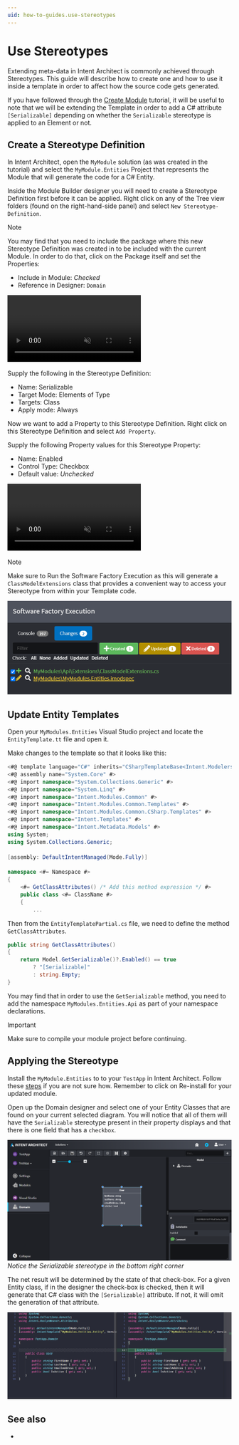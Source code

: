 ```yaml
---
uid: how-to-guides.use-stereotypes
---
```

# Use Stereotypes

Extending meta-data in Intent Architect is commonly achieved through Stereotypes. This guide will describe how to create one and how to use it inside a template in order to affect how the source code gets generated.

If you have followed through the [Create Module](xref:tutorials.creating-modules-net.create-templates-per-model) tutorial, it will be useful to note that we will be extending the Template in order to add a C# attribute `[Serializable]` depending on whether the `Serializable` stereotype is applied to an Element or not.

## Create a Stereotype Definition

In Intent Architect, open the `MyModule` solution (as was created in the tutorial) and select the `MyModule.Entities` Project that represents the Module that will generate the code for a C# Entity.

Inside the Module Builder designer you will need to create a Stereotype Definition first before it can be applied. Right click on any of the Tree view folders (found on the right-hand-side panel) and select `New Stereotype-Definition`.

> [!NOTE]
> You may find that you need to include the package where this new Stereotype Definition was created in to be included with the current Module. In order to do that, click on the Package itself and set the Properties:
>
> * Include in Module: _Checked_
> * Reference in Designer: `Domain`
>
> <p><video style="max-width: 100%" muted="true" loop="true" autoplay="true" src="videos/include-package.mp4"></video></p>

Supply the following in the Stereotype Definition:

* Name: Serializable
* Target Mode: Elements of Type
* Targets: Class
* Apply mode: Always

Now we want to add a Property to this Stereotype Definition. Right click on this Stereotype Definition and select `Add Property`.

Supply the following Property values for this Stereotype Property:

* Name: Enabled
* Control Type: Checkbox
* Default value: _Unchecked_

<p><video style="max-width: 100%" muted="true" loop="true" autoplay="true" src="videos/stereotype-definition.mp4"></video></p>

> [!NOTE]
> Make sure to Run the Software Factory Execution as this will generate a `ClassModelExtensions` class that provides a convenient way to access your Stereotype from within your Template code.
>
> ![Software Factory Run](images/software-factory-execution-staging.png)

## Update Entity Templates

Open your `MyModules.Entities` Visual Studio project and locate the `EntityTemplate.tt` file and open it.

Make changes to the template so that it looks like this:

```cs
<#@ template language="C#" inherits="CSharpTemplateBase<Intent.Modelers.Domain.Api.ClassModel>" #>
<#@ assembly name="System.Core" #>
<#@ import namespace="System.Collections.Generic" #>
<#@ import namespace="System.Linq" #>
<#@ import namespace="Intent.Modules.Common" #>
<#@ import namespace="Intent.Modules.Common.Templates" #>
<#@ import namespace="Intent.Modules.Common.CSharp.Templates" #>
<#@ import namespace="Intent.Templates" #>
<#@ import namespace="Intent.Metadata.Models" #>
using System;
using System.Collections.Generic;

[assembly: DefaultIntentManaged(Mode.Fully)]

namespace <#= Namespace #>
{
    <#= GetClassAttributes() /* Add this method expression */ #>
    public class <#= ClassName #>
    {
        ...
```

Then from the `EntityTemplatePartial.cs` file, we need to define the method `GetClassAttributes`.

```cs
public string GetClassAttributes()
{
    return Model.GetSerializable()?.Enabled() == true
        ? "[Serializable]"
        : string.Empty;
}
```

You may find that in order to use the `GetSerializable` method, you need to add the namespace `MyModules.Entities.Api` as part of your namespace declarations.

> [!IMPORTANT]
> Make sure to compile your module project before continuing.

## Applying the Stereotype

Install the `MyModule.Entities` to to your `TestApp` in Intent Architect. Follow these [steps](xref:tutorials.create-a-module.install-and-run-the-module#install-the-module) if you are not sure how. Remember to click on Re-install for your updated module.

Open up the Domain designer and select one of your Entity Classes that are found on your current selected diagram. You will notice that all of them will have the `Serializable` stereotype present in their property displays and that there is one field that has a `checkbox`.

![Entity Class with Stereotype](images/entity-class-serializable-stereotype.png)
*Notice the Serializable stereotype in the bottom right corner*

The net result will be determined by the state of that check-box.
For a given Entity class, if in the designer the check-box is checked, then it will generate that C# class with the `[Serializable]` attribute. If not, it will omit the generation of that attribute.

![Diff Result](images/serializable-diff-result.png)

## See also

* [](xref:references.stereotypes)